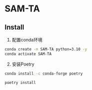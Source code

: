 # SAM-TA

## Install
1. 配置conda环境
```bash
conda create -n SAM-TA python=3.10 -y     
conda activate SAM-TA
```

2. 安装Poetry
```bash
conda install -c conda-forge poetry  
```

```bash
poetry install
```